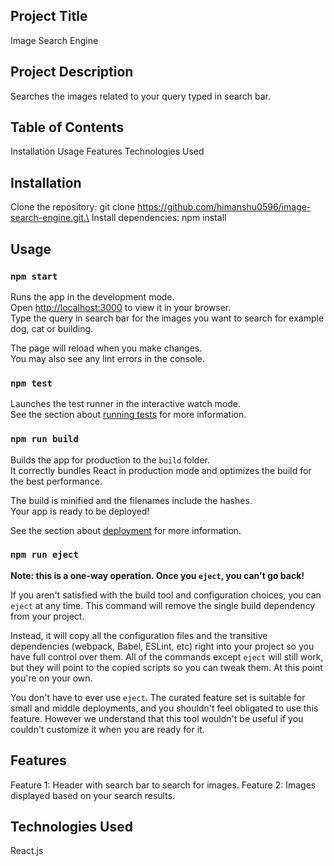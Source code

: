 ## Project Title
Image Search Engine

## Project Description
Searches the images related to your query typed in search bar.

## Table of Contents
Installation
Usage
Features
Technologies Used

## Installation
Clone the repository: git clone https://github.com/himanshu0596/image-search-engine.git.\
Install dependencies: npm install

## Usage
### `npm start`

Runs the app in the development mode.\
Open [http://localhost:3000](http://localhost:3000) to view it in your browser.\
Type the query in search bar for the images you want to search for example dog, cat or building.

The page will reload when you make changes.\
You may also see any lint errors in the console.

### `npm test`

Launches the test runner in the interactive watch mode.\
See the section about [running tests](https://facebook.github.io/create-react-app/docs/running-tests) for more information.

### `npm run build`

Builds the app for production to the `build` folder.\
It correctly bundles React in production mode and optimizes the build for the best performance.

The build is minified and the filenames include the hashes.\
Your app is ready to be deployed!

See the section about [deployment](https://facebook.github.io/create-react-app/docs/deployment) for more information.

### `npm run eject`

**Note: this is a one-way operation. Once you `eject`, you can't go back!**

If you aren't satisfied with the build tool and configuration choices, you can `eject` at any time. This command will remove the single build dependency from your project.

Instead, it will copy all the configuration files and the transitive dependencies (webpack, Babel, ESLint, etc) right into your project so you have full control over them. All of the commands except `eject` will still work, but they will point to the copied scripts so you can tweak them. At this point you're on your own.

You don't have to ever use `eject`. The curated feature set is suitable for small and middle deployments, and you shouldn't feel obligated to use this feature. However we understand that this tool wouldn't be useful if you couldn't customize it when you are ready for it.

## Features

Feature 1: Header with search bar to search for images.
Feature 2: Images displayed based on your search results.

## Technologies Used
React.js

